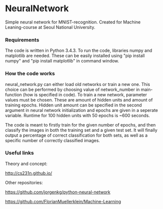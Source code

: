 # NeuralNetwork
Simple neural network for MNIST-recognition.
Created for Machine Leaning-course at Seoul National University.


### Requirements
The code is written in Python 3.4.3. 
To run the code, libraries numpy and matplotlib are needed. These can be easily installed using "pip install numpy" and "pip install matplotlib" in command window.


### How the code works
neural_network.py can either load old networks or train a new one. This choice can be performed by choosing value of network_number in main-function (how is specified in code). To train a new network, parameter values must be chosen. These are amount of hidden units and amount of training epochs. Hidden unit amount can be specified in the second argument in neural network initialization and epochs are given in a seperate variable. Runtime for 100 hidden units with 50 epochs is ~600 seconds.

The code is meant to firstly train for the given number of epochs, and then classify the images in both the training set and a given test set. It will finally output a percentage of correct classification for both sets, as well as a specific number of correctly classified images.


### Useful links
Theory and concept: 

http://cs231n.github.io/

Other repositories:

https://github.com/jorgenkg/python-neural-network

https://github.com/FlorianMuellerklein/Machine-Learning
